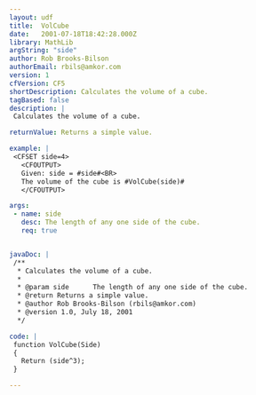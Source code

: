 ```yaml
---
layout: udf
title:  VolCube
date:   2001-07-18T18:42:28.000Z
library: MathLib
argString: "side"
author: Rob Brooks-Bilson
authorEmail: rbils@amkor.com
version: 1
cfVersion: CF5
shortDescription: Calculates the volume of a cube.
tagBased: false
description: |
 Calculates the volume of a cube.

returnValue: Returns a simple value.

example: |
 <CFSET side=4>
   <CFOUTPUT>
   Given: side = #side#<BR>
   The volume of the cube is #VolCube(side)#
   </CFOUTPUT>

args:
 - name: side
   desc: The length of any one side of the cube.
   req: true


javaDoc: |
 /**
  * Calculates the volume of a cube.
  * 
  * @param side      The length of any one side of the cube. 
  * @return Returns a simple value. 
  * @author Rob Brooks-Bilson (rbils@amkor.com) 
  * @version 1.0, July 18, 2001 
  */

code: |
 function VolCube(Side)
 {
   Return (side^3);
 }

---
```


